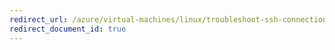 ```yaml
---
redirect_url: /azure/virtual-machines/linux/troubleshoot-ssh-connection
redirect_document_id: true
---
```


